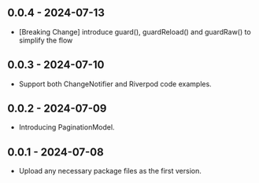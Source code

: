 ## 0.0.4 - 2024-07-13

- [Breaking Change] introduce guard(), guardReload() and guardRaw() to simplify the flow

## 0.0.3 - 2024-07-10

- Support both ChangeNotifier and Riverpod code examples.

## 0.0.2 - 2024-07-09

- Introducing PaginationModel.

## 0.0.1 - 2024-07-08

- Upload any necessary package files as the first version.